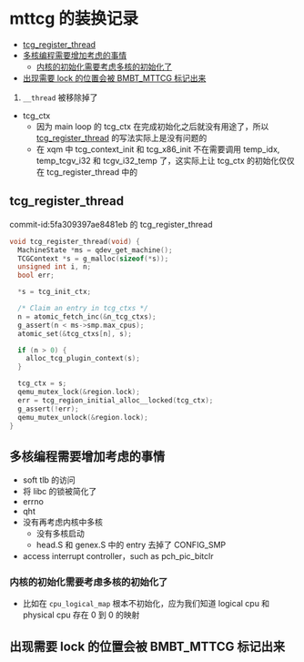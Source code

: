 # mttcg 的装换记录

<!-- vim-markdown-toc GitLab -->

* [tcg_register_thread](#tcg_register_thread)
* [多核编程需要增加考虑的事情](#多核编程需要增加考虑的事情)
  * [内核的初始化需要考虑多核的初始化了](#内核的初始化需要考虑多核的初始化了)
* [出现需要 lock 的位置会被 BMBT_MTTCG 标记出来](#出现需要-lock-的位置会被-bmbt_mttcg-标记出来)

<!-- vim-markdown-toc -->

1. `__thread` 被移除掉了
  - tcg_ctx
    - 因为 main loop 的 tcg_ctx 在完成初始化之后就没有用途了，所以 [tcg_register_thread](#tcg_register_thread) 的写法实际上是没有问题的
    - 在 xqm 中 tcg_context_init 和 tcg_x86_init 不在需要调用 temp_idx, temp_tcgv_i32 和 tcgv_i32_temp 了，这实际上让 tcg_ctx 的初始化仅仅在 tcg_register_thread 中的

## tcg_register_thread
commit-id:5fa309397ae8481eb 的 tcg_register_thread
```c
void tcg_register_thread(void) {
  MachineState *ms = qdev_get_machine();
  TCGContext *s = g_malloc(sizeof(*s));
  unsigned int i, n;
  bool err;

  *s = tcg_init_ctx;

  /* Claim an entry in tcg_ctxs */
  n = atomic_fetch_inc(&n_tcg_ctxs);
  g_assert(n < ms->smp.max_cpus);
  atomic_set(&tcg_ctxs[n], s);

  if (n > 0) {
    alloc_tcg_plugin_context(s);
  }

  tcg_ctx = s;
  qemu_mutex_lock(&region.lock);
  err = tcg_region_initial_alloc__locked(tcg_ctx);
  g_assert(!err);
  qemu_mutex_unlock(&region.lock);
}
```

## 多核编程需要增加考虑的事情
- soft tlb 的访问
- 将 libc 的锁被简化了
- errno
- qht
- 没有再考虑内核中多核
  - 没有多核启动
  - head.S 和 genex.S 中的 entry 去掉了 CONFIG_SMP
- access interrupt controller，such as pch_pic_bitclr

### 内核的初始化需要考虑多核的初始化了
- 比如在 `cpu_logical_map` 根本不初始化，应为我们知道 logical cpu 和 physical cpu 存在 0 到 0 的映射

## 出现需要 lock 的位置会被 BMBT_MTTCG 标记出来
